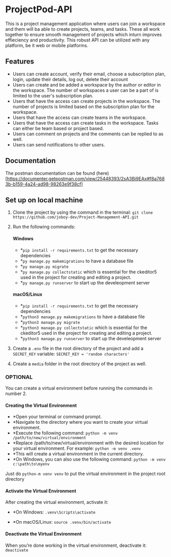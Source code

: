 # ProjectPod-API
This is a project management application where users can join a workspace and them will ba able to create projects, teams, and tasks. These all work together to ensure smooth management of projects which inturn improves effieciency and productivity.
This robust API can be utilized with any platform, be it web or mobile platforms.

## Features
* Users can create account, verify their email, choose a subscription plan, login, update their details, log out, delete their account 
* Users can create and be added a workspace by the author or editor in the workspace. The number of workspaces a user can be a part of is limited to the user's subscription plan.
* Users that have the access can create projects in the workspace. The number of projects is limited based on the subscription plan for the workspace.
* Users that have the access can create teams in the workspace.
* Users that have the access can create tasks in the workspace. Tasks can either be team based or project based.
* Users can comment on projects and the comments can be replied to as well.
* Users can send notifications to other users.

## Documentation
The postman documentation can be found (here)[https://documenter.getpostman.com/view/25448393/2sA3Bj9EAx#f8a7683b-b159-4a24-ad98-98263e9f38cf]

## Set up on local machine
1. Clone the project by using the command in the terminal: `git clone https://github.com/joboy-dev/Project-Management-API.git`
2. Run the following commands:
    #### Windows
    * *`pip install -r requirements.txt` to get the necessary dependencies
    * *`py manage.py makemigrations` to have a database file
    * *`py manage.py migrate`
    * *`py manage.py collectstatic` which is essential for the ckeditor5 used in the project for creating and editing a project.
    * *`py manage.py runserver` to start up the develeopment server

    #### macOS/Linux
    * *`pip install -r requirements.txt` to get the necessary dependencies
    * *`python3 manage.py makemigrations` to have a database file
    * *`python3 manage.py migrate`
    * *`python3 manage.py collectstatic` which is essential for the ckeditor5 used in the project for creating and editing a project.
    * *`python3 manage.py runserver` to start up the develeopment server
3. Create a `.env` file in the root directory of the project and add a `SECRET_KEY` variable:
    `SECRET_KEY = 'random characters'`
4. Create a `media` folder in the root directory of the project as well.

### OPTIONAL
You can create a virtual environment before running the commands in number 2.

#### Creating the Virtual Environment
* *Open your terminal or command prompt.
* *Navigate to the directory where you want to create your virtual environment.
* *Execute the following command:
    `python -m venv /path/to/new/virtual/environment`
* *Replace /path/to/new/virtual/environment with the desired location for your virtual environment. For example:
    `python -m venv .venv`
* *This will create a virtual environment in the current directory.
* *On Windows, you can also use the following command:
    `python -m venv c:\path\to\myenv`

Just do `python-m venv venv` to put the virtual environment in the project root directory

#### Activate the Virtual Environment
After creating the virtual environment, activate it:
* *On Windows:
    `.venv\Scripts\activate`

* *On macOS/Linux:
    `source .venv/bin/activate`

#### Deactivate the Virtual Environment
When you’re done working in the virtual environment, deactivate it:
    `deactivate`